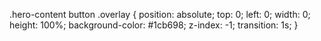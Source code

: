 .hero-content button .overlay {
    position: absolute;
    top: 0;
    left: 0;
    width: 0;
    height: 100%;
    background-color: #1cb698;
    z-index: -1;
    transition: 1s;
}

<script src="https://kit.fontawesome.com/2193d055c9.js" crossorigin="anonymous" ></script>